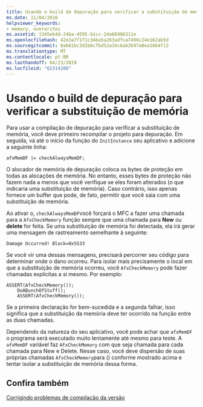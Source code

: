 ```yaml
---
title: Usando o build de depuração para verificar a substituição de memória
ms.date: 11/04/2016
helpviewer_keywords:
- memory, overwrites
ms.assetid: 1345eb4d-24ba-4595-b1cc-2da66986311e
ms.openlocfilehash: 42e3a7f1f1c34ba5a263adfca7496c24e162ab5d
ms.sourcegitcommit: 0ab61bc3d2b6cfbd52a16c6ab2b97a8ea1864f12
ms.translationtype: MT
ms.contentlocale: pt-BR
ms.lasthandoff: 04/23/2019
ms.locfileid: "62314280"
---
```

# <a name="using-the-debug-build-to-check-for-memory-overwrite"></a>Usando o build de depuração para verificar a substituição de memória

Para usar a compilação de depuração para verificar a substituição de memória, você deve primeiro recompilar o projeto para depuração. Em seguida, vá até o início da função do `InitInstance` seu aplicativo e adicione a seguinte linha:

```
afxMemDF |= checkAlwaysMemDF;
```

O alocador de memória de depuração coloca os bytes de proteção em todas as alocações de memória. No entanto, esses bytes de proteção não fazem nada a menos que você verifique se eles foram alterados (o que indicaria uma substituição de memória). Caso contrário, isso apenas fornece um buffer que pode, de fato, permitir que você saia com uma substituição de memória.

Ao ativar o, `checkAlwaysMemDF`você forçará o MFC a fazer uma chamada para a `AfxCheckMemory` função sempre que uma chamada para **New** ou **delete** for feita. Se uma substituição de memória foi detectada, ela irá gerar uma mensagem de rastreamento semelhante à seguinte:

```
Damage Occurred! Block=0x5533
```

Se você vir uma dessas mensagens, precisará percorrer seu código para determinar onde o dano ocorreu. Para isolar mais precisamente o local em que a substituição de memória ocorreu, você `AfxCheckMemory` pode fazer chamadas explícitas a si mesmo. Por exemplo: 

```
ASSERT(AfxCheckMemory());
    DoABunchOfStuff();
    ASSERT(AfxCheckMemory());
```

Se a primeira declaração for bem-sucedida e a segunda falhar, isso significa que a substituição da memória deve ter ocorrido na função entre as duas chamadas.

Dependendo da natureza do seu aplicativo, você pode achar que `afxMemDF` o programa será executado muito lentamente até mesmo para teste. A `afxMemDF` variável faz `AfxCheckMemory` com que seja chamada para cada chamada para New e Delete. Nesse caso, você deve dispersão de suas próprias chamadas `AfxCheckMemory`para () conforme mostrado acima e tentar isolar a substituição de memória dessa forma.

## <a name="see-also"></a>Confira também

[Corrigindo problemas de compilação da versão](fixing-release-build-problems.md)
